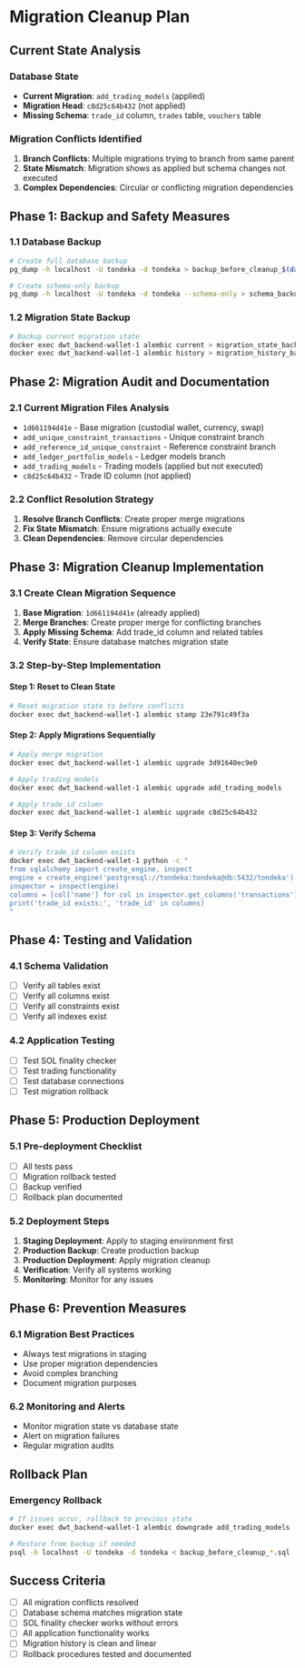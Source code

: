 # Migration Cleanup Plan

## Current State Analysis

### Database State
- **Current Migration**: `add_trading_models` (applied)
- **Migration Head**: `c8d25c64b432` (not applied)
- **Missing Schema**: `trade_id` column, `trades` table, `vouchers` table

### Migration Conflicts Identified
1. **Branch Conflicts**: Multiple migrations trying to branch from same parent
2. **State Mismatch**: Migration shows as applied but schema changes not executed
3. **Complex Dependencies**: Circular or conflicting migration dependencies

## Phase 1: Backup and Safety Measures

### 1.1 Database Backup
```bash
# Create full database backup
pg_dump -h localhost -U tondeka -d tondeka > backup_before_cleanup_$(date +%Y%m%d_%H%M%S).sql

# Create schema-only backup
pg_dump -h localhost -U tondeka -d tondeka --schema-only > schema_backup_$(date +%Y%m%d_%H%M%S).sql
```

### 1.2 Migration State Backup
```bash
# Backup current migration state
docker exec dwt_backend-wallet-1 alembic current > migration_state_backup.txt
docker exec dwt_backend-wallet-1 alembic history > migration_history_backup.txt
```

## Phase 2: Migration Audit and Documentation

### 2.1 Current Migration Files Analysis
- `1d661194d41e` - Base migration (custodial wallet, currency, swap)
- `add_unique_constraint_transactions` - Unique constraint branch
- `add_reference_id_unique_constraint` - Reference constraint branch
- `add_ledger_portfolio_models` - Ledger models branch
- `add_trading_models` - Trading models (applied but not executed)
- `c8d25c64b432` - Trade ID column (not applied)

### 2.2 Conflict Resolution Strategy
1. **Resolve Branch Conflicts**: Create proper merge migrations
2. **Fix State Mismatch**: Ensure migrations actually execute
3. **Clean Dependencies**: Remove circular dependencies

## Phase 3: Migration Cleanup Implementation

### 3.1 Create Clean Migration Sequence
1. **Base Migration**: `1d661194d41e` (already applied)
2. **Merge Branches**: Create proper merge for conflicting branches
3. **Apply Missing Schema**: Add trade_id column and related tables
4. **Verify State**: Ensure database matches migration state

### 3.2 Step-by-Step Implementation

#### Step 1: Reset to Clean State
```bash
# Reset migration state to before conflicts
docker exec dwt_backend-wallet-1 alembic stamp 23e791c49f3a
```

#### Step 2: Apply Migrations Sequentially
```bash
# Apply merge migration
docker exec dwt_backend-wallet-1 alembic upgrade 3d91640ec9e0

# Apply trading models
docker exec dwt_backend-wallet-1 alembic upgrade add_trading_models

# Apply trade_id column
docker exec dwt_backend-wallet-1 alembic upgrade c8d25c64b432
```

#### Step 3: Verify Schema
```bash
# Verify trade_id column exists
docker exec dwt_backend-wallet-1 python -c "
from sqlalchemy import create_engine, inspect
engine = create_engine('postgresql://tondeka:tondeka@db:5432/tondeka')
inspector = inspect(engine)
columns = [col['name'] for col in inspector.get_columns('transactions')]
print('trade_id exists:', 'trade_id' in columns)
"
```

## Phase 4: Testing and Validation

### 4.1 Schema Validation
- [ ] Verify all tables exist
- [ ] Verify all columns exist
- [ ] Verify all constraints exist
- [ ] Verify all indexes exist

### 4.2 Application Testing
- [ ] Test SOL finality checker
- [ ] Test trading functionality
- [ ] Test database connections
- [ ] Test migration rollback

## Phase 5: Production Deployment

### 5.1 Pre-deployment Checklist
- [ ] All tests pass
- [ ] Migration rollback tested
- [ ] Backup verified
- [ ] Rollback plan documented

### 5.2 Deployment Steps
1. **Staging Deployment**: Apply to staging environment first
2. **Production Backup**: Create production backup
3. **Production Deployment**: Apply migration cleanup
4. **Verification**: Verify all systems working
5. **Monitoring**: Monitor for any issues

## Phase 6: Prevention Measures

### 6.1 Migration Best Practices
- Always test migrations in staging
- Use proper migration dependencies
- Avoid complex branching
- Document migration purposes

### 6.2 Monitoring and Alerts
- Monitor migration state vs database state
- Alert on migration failures
- Regular migration audits

## Rollback Plan

### Emergency Rollback
```bash
# If issues occur, rollback to previous state
docker exec dwt_backend-wallet-1 alembic downgrade add_trading_models

# Restore from backup if needed
psql -h localhost -U tondeka -d tondeka < backup_before_cleanup_*.sql
```

## Success Criteria

- [ ] All migration conflicts resolved
- [ ] Database schema matches migration state
- [ ] SOL finality checker works without errors
- [ ] All application functionality works
- [ ] Migration history is clean and linear
- [ ] Rollback procedures tested and documented
